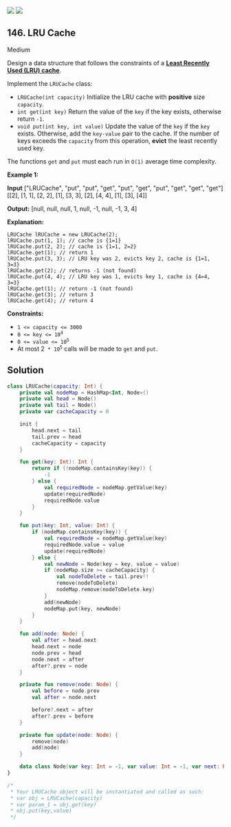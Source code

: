 [![](https://img.shields.io/github/stars/javadev/LeetCode-in-All?label=Stars&style=flat-square)](https://github.com/javadev/LeetCode-in-All)
[![](https://img.shields.io/github/forks/javadev/LeetCode-in-All?label=Fork%20me%20on%20GitHub%20&style=flat-square)](https://github.com/javadev/LeetCode-in-All/fork)

## 146\. LRU Cache

Medium

Design a data structure that follows the constraints of a **[Least Recently Used (LRU) cache](https://en.wikipedia.org/wiki/Cache_replacement_policies#LRU)**.

Implement the `LRUCache` class:

*   `LRUCache(int capacity)` Initialize the LRU cache with **positive** size `capacity`.
*   `int get(int key)` Return the value of the `key` if the key exists, otherwise return `-1`.
*   `void put(int key, int value)` Update the value of the `key` if the `key` exists. Otherwise, add the `key-value` pair to the cache. If the number of keys exceeds the `capacity` from this operation, **evict** the least recently used key.

The functions `get` and `put` must each run in `O(1)` average time complexity.

**Example 1:**

**Input** ["LRUCache", "put", "put", "get", "put", "get", "put", "get", "get", "get"] [[2], [1, 1], [2, 2], [1], [3, 3], [2], [4, 4], [1], [3], [4]]

**Output:** [null, null, null, 1, null, -1, null, -1, 3, 4]

**Explanation:**

    LRUCache lRUCache = new LRUCache(2);
    lRUCache.put(1, 1); // cache is {1=1}
    lRUCache.put(2, 2); // cache is {1=1, 2=2}
    lRUCache.get(1); // return 1
    lRUCache.put(3, 3); // LRU key was 2, evicts key 2, cache is {1=1, 3=3}
    lRUCache.get(2); // returns -1 (not found)
    lRUCache.put(4, 4); // LRU key was 1, evicts key 1, cache is {4=4, 3=3}
    lRUCache.get(1); // return -1 (not found)
    lRUCache.get(3); // return 3
    lRUCache.get(4); // return 4 

**Constraints:**

*   `1 <= capacity <= 3000`
*   <code>0 <= key <= 10<sup>4</sup></code>
*   <code>0 <= value <= 10<sup>5</sup></code>
*   At most 2<code> * 10<sup>5</sup></code> calls will be made to `get` and `put`.

## Solution

```kotlin
class LRUCache(capacity: Int) {
    private val nodeMap = HashMap<Int, Node>()
    private val head = Node()
    private val tail = Node()
    private var cacheCapacity = 0

    init {
        head.next = tail
        tail.prev = head
        cacheCapacity = capacity
    }

    fun get(key: Int): Int {
        return if (!nodeMap.containsKey(key)) {
            -1
        } else {
            val requiredNode = nodeMap.getValue(key)
            update(requiredNode)
            requiredNode.value
        }
    }

    fun put(key: Int, value: Int) {
        if (nodeMap.containsKey(key)) {
            val requiredNode = nodeMap.getValue(key)
            requiredNode.value = value
            update(requiredNode)
        } else {
            val newNode = Node(key = key, value = value)
            if (nodeMap.size >= cacheCapacity) {
                val nodeToDelete = tail.prev!!
                remove(nodeToDelete)
                nodeMap.remove(nodeToDelete.key)
            }
            add(newNode)
            nodeMap.put(key, newNode)
        }
    }

    fun add(node: Node) {
        val after = head.next
        head.next = node
        node.prev = head
        node.next = after
        after?.prev = node
    }

    private fun remove(node: Node) {
        val before = node.prev
        val after = node.next

        before?.next = after
        after?.prev = before
    }

    private fun update(node: Node) {
        remove(node)
        add(node)
    }

    data class Node(var key: Int = -1, var value: Int = -1, var next: Node? = null, var prev: Node? = null)
}

/*
 * Your LRUCache object will be instantiated and called as such:
 * var obj = LRUCache(capacity)
 * var param_1 = obj.get(key)
 * obj.put(key,value)
 */
```